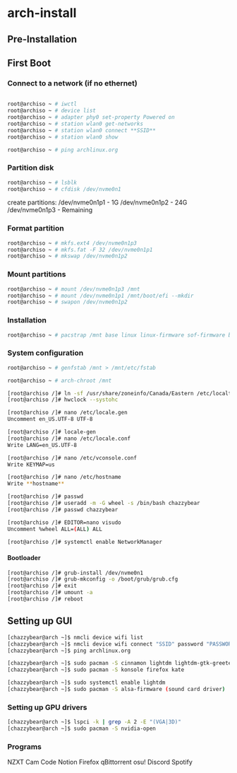 # arch-install


## Pre-Installation

## First Boot

### Connect to a network (if no ethernet)

```bash

root@archiso ~ # iwctl
root@archiso ~ # device list
root@archiso ~ # adapter phy0 set-property Powered on
root@archiso ~ # station wlan0 get-networks
root@archiso ~ # station wlan0 connect **SSID**
root@archiso ~ # station wlan0 show

root@archiso ~ # ping archlinux.org
```


### Partition disk
```bash
root@archiso ~ # lsblk
root@archiso ~ # cfdisk /dev/nvme0n1
```

create partitions:
/dev/nvme0n1p1 - 1G
/dev/nvme0n1p2 - 24G
/dev/nvme0n1p3 - Remaining

### Format partition
```bash
root@archiso ~ # mkfs.ext4 /dev/nvme0n1p3
root@archiso ~ # mkfs.fat -F 32 /dev/nvme0n1p1
root@archiso ~ # mkswap /dev/nvme0n1p2
```

### Mount partitions
```bash
root@archiso ~ # mount /dev/nvme0n1p3 /mnt
root@archiso ~ # mount /dev/nvme0n1p1 /mnt/boot/efi --mkdir
root@archiso ~ # swapon /dev/nvme0n1p2
```


### Installation
```bash
root@archiso ~ # pacstrap /mnt base linux linux-firmware sof-firmware base-devel grub efibootmgr nano networkmanager
```
### System configuration
```bash
root@archiso ~ # genfstab /mnt > /mnt/etc/fstab

root@archiso ~ # arch-chroot /mnt

[root@archiso /]# ln -sf /usr/share/zoneinfo/Canada/Eastern /etc/localtime
[root@archiso /]# hwclock --systohc

[root@archiso /]# nano /etc/locale.gen
Uncomment en_US.UTF-8 UTF-8
```

```bash
[root@archiso /]# locale-gen
[root@archiso /]# nano /etc/locale.conf
Write LANG=en_US.UTF-8
```

```bash
[root@archiso /]# nano /etc/vconsole.conf
Write KEYMAP=us
```

```bash
[root@archiso /]# nano /etc/hostname
Write **hostname**
```


```bash
[root@archiso /]# passwd
[root@archiso /]# useradd -m -G wheel -s /bin/bash chazzybear
[root@archiso /]# passwd chazzybear

[root@archiso /]# EDITOR=nano visudo
Uncomment %wheel ALL=(ALL) ALL
```


```bash
[root@archiso /]# systemctl enable NetworkManager
```

#### Bootloader
```bash
[root@archiso /]# grub-install /dev/nvme0n1
[root@archiso /]# grub-mkconfig -o /boot/grub/grub.cfg
[root@archiso /]# exit
[root@archiso /]# umount -a
[root@archiso /]# reboot
```

## Setting up GUI
```bash
[chazzybear@arch ~]$ nmcli device wifi list
[chazzybear@arch ~]$ nmcli device wifi connect "SSID" password "PASSWORD"
[chazzybear@arch ~]$ ping archlinux.org

[chazzybear@arch ~]$ sudo pacman -S cinnamon lightdm lightdm-gtk-greeter
[chazzybear@arch ~]$ sudo pacman -S konsole firefox kate

[chazzybear@arch ~]$ sudo systemctl enable lightdm
[chazzybear@arch ~]$ sudo pacman -S alsa-firmware (sound card driver)
```

### Setting up GPU drivers

```bash
[chazzybear@arch ~]$ lspci -k | grep -A 2 -E "(VGA|3D)"
[chazzybear@arch ~]$ sudo pacman -S nvidia-open
```

### Programs
NZXT Cam
Code
Notion
Firefox
qBittorrent
osu!
Discord
Spotify



